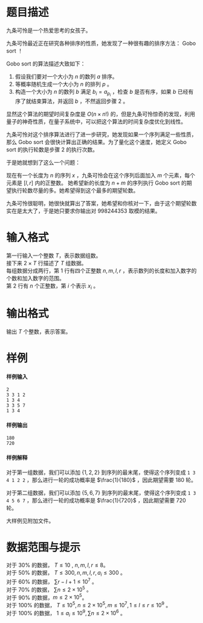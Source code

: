 
# 题目描述

九条可怜是一个热爱思考的女孩子。   

九条可怜最近正在研究各种排序的性质，她发现了一种很有趣的排序方法： Gobo sort ！   

 Gobo sort 的算法描述大致如下：    
1. 假设我们要对一个大小为 $n$ 的数列 $a$ 排序。    
2. 等概率随机生成一个大小为 $n$ 的排列 $p$ 。
3. 构造一个大小为 $n$ 的数列 $b$ 满足 $b_i=a_{p_i}$ ，检查 $b$ 是否有序，如果 $b$ 已经有序了就结束算法，并返回 $b$ ，不然返回步骤 $2$ 。

显然这个算法的期望时间复杂度是 $O(n\times n!)$ 的，但是九条可怜惊奇的发现，利用量子的神奇性质，在量子系统中，可以把这个算法的时间复杂度优化到线性。

九条可怜对这个排序算法进行了进一步研究，她发现如果一个序列满足一些性质，那么 Gobo sort 会很快计算出正确的结果。为了量化这个速度，她定义 Gobo sort 的执行轮数是步骤 $2$ 的执行次数。

于是她就想到了这么一个问题：

现在有一个长度为 $n$ 的序列 $x$ ，九条可怜会在这个序列后面加入 $m$ 个元素，每个元素是 $[l,r]$ 内的正整数。
她希望新的长度为 $n+m$ 的序列执行 Gobo sort 的期望执行轮数尽量的多。她希望得到这个最多的期望轮数。

九条可怜很聪明，她很快就算出了答案，她希望和你核对一下，由于这个期望轮数实在是太大了，于是她只要求你输出对 $998244353$ 取模的结果。


# 输入格式

第一行输入一个整数 $T$，表示数据组数。   
接下来 $2 \times T$ 行描述了 $T$ 组数据。   
每组数据分成两行，第 $1$ 行有四个正整数 $n,m,l,r$ ，表示数列的长度和加入数字的个数和加入数字的范围。   
第 $2$ 行有 $n$ 个正整数，第 $i$ 个表示 $x_i$ 。

# 输出格式

输出 $T$ 个整数，表示答案。

# 样例

#### 样例输入
```plain
2
3 3 1 2
1 3 4
3 3 5 7
1 3 4
```

#### 样例输出
```plain
180
720
```

#### 样例解释
对于第一组数据，我们可以添加 $\{1,2,2\}$ 到序列的最末尾，使得这个序列变成 ```1 3 4 1 2 2``` ，那么进行一轮的成功概率是 $\frac{1}{180}$ ，因此期望需要 180 轮。

对于第二组数据，我们可以添加 $\{5,6,7\}$ 到序列的最末尾，使得这个序列变成 ```1 3 4 5 6 7``` ，那么进行一轮的成功概率是 $\frac{1}{720}$ ，因此期望需要 720 轮。

大样例见附加文件。

# 数据范围与提示

对于 $30\%$ 的数据， $T\leq 10$ , $n,m,l,r\leq 8$。   
对于 $50\%$ 的数据， $T\leq 300,n,m,l,r,a_i\leq 300$ 。    
对于 $60\%$ 的数据， $\sum{r-l+1}\leq 10^7$ 。   
对于 $70\%$ 的数据， $\sum{n} \leq 2\times 10^5$ 。   
对于 $90\%$ 的数据，$m\leq 2\times 10^5$。    
对于 $100\%$ 的数据， $T\leq 10^5,n\leq 2\times 10^5,m\leq 10^7,1\leq l\leq r\leq 10^9$ 。   
对于 $100\%$ 的数据， $1\leq a_i\leq 10^9,\sum{n}\leq 2\times 10^6$ 。

